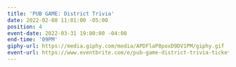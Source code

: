 ```yaml
---
title: 'PUB GAME: District Trivia'
date: 2022-02-08 11:01:00 -05:00
position: 4
event-date: 2022-03-31 19:00:00 -04:00
end-time: '09PM'
giphy-url: https://media.giphy.com/media/APDFlaP8poxD9DV1PM/giphy.gif
event-url: https://www.eventbrite.com/e/pub-game-district-trivia-tickets-265154663737
---
```


